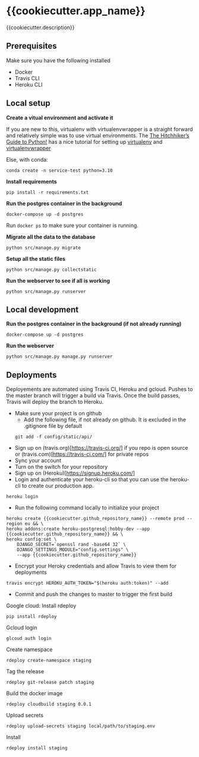 # {{cookiecutter.app_name}}

{{cookiecutter.description}}

## Prerequisites

Make sure you have the following installed
- Docker
- Travis CLI
- Heroku CLI

## Local setup

**Create a vitual environment and activate it**

If you are new to this, virtualenv with virtualenvwrapper is a straight forward
and relatively simple was to use virtual environments.
The [The Hitchhiker’s Guide to Python!](http://docs.python-guide.org/en/latest/) has a nice tutorial for setting up [virtualenv](http://docs.python-guide.org/en/latest/dev/virtualenvs/#lower-level-virtualenv) and [virtualenvwrapper](http://docs.python-guide.org/en/latest/dev/virtualenvs/#virtualenvwrapper)

Else, with conda:
```
conda create -n service-test python=3.10
```

**Install requirements**
```
pip install -r requirements.txt
```

**Run the postgres container in the background**
```
docker-compose up -d postgres
```

Run `docker ps` to make sure your container is running.

**Migrate all the data to the database**
```
python src/manage.py migrate
```

**Setup all the static files**
```
python src/manage.py collectstatic
```

**Run the webserver to see if all is working**
```
python src/manage.py runserver
```

## Local development

**Run the postgres container in the background (if not already running)**
```
docker-compose up -d postgres
```

**Run the webserver**
```
python src/manage.py manage.py runserver
```

## Deployments

Deployements are automated using Travis CI, Heroku and gcloud.
Pushes to the master branch will trigger a build via Travis. Once the build passes,
Travis will deploy the branch to Heroku.

- Make sure your project is on github
  - Add the following file, if not already on github. It is excluded in the .gitignore file by default
  ```
  git add -f config/static/api/
  ```
- Sign up on (travis.org)[https://travis-ci.org/] if you repo is open source or
(travis.com)[https://travis-ci.com/] for private repos
- Sync your account
- Turn on the switch for your repository
- Sign up on (Heroku)[https://signup.heroku.com/]
- Login and authenticate your heroku-cli so that you can use the heroku-cli to create our production app.
```
heroku login
```
- Run the following command locally to initialize your project
```
heroku create {{cookiecutter.github_repository_name}} --remote prod --region eu && \
heroku addons:create heroku-postgresql:hobby-dev --app {{cookiecutter.github_repository_name}} && \
heroku config:set \
    DJANGO_SECRET=`openssl rand -base64 32` \
    DJANGO_SETTINGS_MODULE="config.settings" \
    --app {{cookiecutter.github_repository_name}}
```
- Encrypt your Heroky credentials and allow Travis to view them for deployments
```
travis encrypt HEROKU_AUTH_TOKEN="$(heroku auth:token)" --add
```
- Commit and push the changes to master to trigger the first build

Google cloud:
Install rdeploy
```
pip install rdeploy
```
Gcloud login
```
glcoud auth login
```
Create namespace
```
rdeploy create-namespace staging
```
Tag the release
```
rdeploy git-release patch staging
```
Build the docker image
```
rdeploy cloudbuild staging 0.0.1
```
Upload secrets
```
rdeploy upload-secrets staging local/path/to/staging.env
```
Install
```
rdeploy install staging
```
